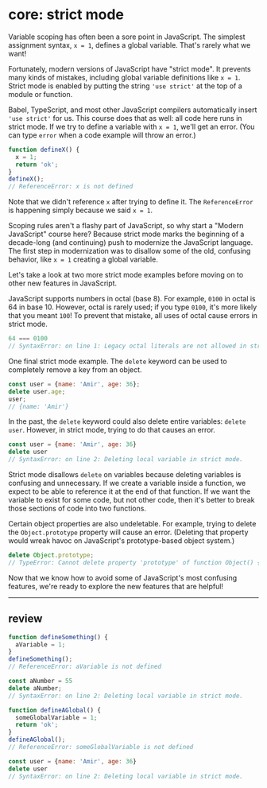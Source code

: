 # core: strict mode

Variable scoping has often been a sore point in JavaScript. The simplest assignment syntax, `x = 1`, defines a global variable. That's rarely what we want!

Fortunately, modern versions of JavaScript have "strict mode". It prevents many kinds of mistakes, including global variable definitions like `x = 1`. Strict mode is enabled by putting the string `'use strict'` at the top of a module or function.

Babel, TypeScript, and most other JavaScript compilers automatically insert `'use strict'` for us. This course does that as well: all code here runs in strict mode. If we try to define a variable with `x = 1`, we'll get an error. (You can type `error` when a code example will throw an error.)

```js
function defineX() {
  x = 1;
  return 'ok';
}
defineX();
// ReferenceError: x is not defined
```

Note that we didn't reference `x` after trying to define it. The `ReferenceError` is happening simply because we said `x = 1`.

Scoping rules aren't a flashy part of JavaScript, so why start a "Modern JavaScript" course here? Because strict mode marks the beginning of a decade-long (and continuing) push to modernize the JavaScript language. The first step in modernization was to disallow some of the old, confusing behavior, like `x = 1` creating a global variable.

Let's take a look at two more strict mode examples before moving on to other new features in JavaScript.

JavaScript supports numbers in octal (base 8). For example, `0100` in octal is 64 in base 10. However, octal is rarely used; if you type `0100`, it's more likely that you meant `100`! To prevent that mistake, all uses of octal cause errors in strict mode.

```js
64 === 0100
// SyntaxError: on line 1: Legacy octal literals are not allowed in strict mode.
```

One final strict mode example. The `delete` keyword can be used to completely remove a key from an object.

```js
const user = {name: 'Amir', age: 36};
delete user.age;
user;
// {name: 'Amir'}
```

In the past, the `delete` keyword could also delete entire variables: `delete user`. However, in strict mode, trying to do that causes an error.

```js
const user = {name: 'Amir', age: 36}
delete user
// SyntaxError: on line 2: Deleting local variable in strict mode.
```

Strict mode disallows `delete` on variables because deleting variables is confusing and unnecessary. If we create a variable inside a function, we expect to be able to reference it at the end of that function. If we want the variable to exist for some code, but not other code, then it's better to break those sections of code into two functions.

Certain object properties are also undeletable. For example, trying to delete the `Object.prototype` property will cause an error. (Deleting that property would wreak havoc on JavaScript's prototype-based object system.)

```js
delete Object.prototype;
// TypeError: Cannot delete property 'prototype' of function Object() { [native code] }
```

Now that we know how to avoid some of JavaScript's most confusing features, we're ready to explore the new features that are helpful!

---

## review

```js
function defineSomething() {
  aVariable = 1;
}
defineSomething();
// ReferenceError: aVariable is not defined
```

```js
const aNumber = 55
delete aNumber;
// SyntaxError: on line 2: Deleting local variable in strict mode.
```

```js
function defineAGlobal() {
  someGlobalVariable = 1;
  return 'ok';
}
defineAGlobal();
// ReferenceError: someGlobalVariable is not defined
```

```js
const user = {name: 'Amir', age: 36}
delete user
// SyntaxError: on line 2: Deleting local variable in strict mode.
```
